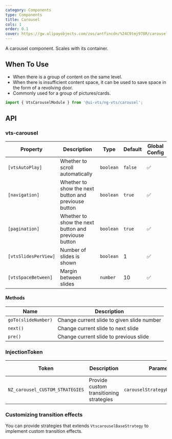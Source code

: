 ```yaml
---
category: Components
type: Components
title: Carousel
cols: 1
order: 0.1
cover: https://gw.alipayobjects.com/zos/antfincdn/%24C9tmj978R/carousel.svg
---
```


A carousel component. Scales with its container.

## When To Use

- When there is a group of content on the same level.
- When there is insufficient content space, it can be used to save space in the form of a revolving door.
- Commonly used for a group of pictures/cards.

```ts
import { VtsCarouselModule } from '@ui-vts/ng-vts/carousel';
```

## API

### vts-carousel

| Property | Description | Type | Default | Global Config |
| -------- | ----------- | ---- | ------- | ------------- |
| `[vtsAutoPlay]` | Whether to scroll automatically | `boolean` | `false` | ✅ |
| `[navigation]` | Whether to show the next button and previouse button | `boolean` | `true` | ✅ |
| `[pagination]` | Whether to show the next button and previouse button | `boolean` | `true` | ✅ |
| `[vtsSlidesPerView]` | Number of slides is shown | `boolean` | 1 | ✅ |
| `[vtsSpaceBetween]` | Margin between slides | `number` | 10 | ✅ |

#### Methods

| Name | Description |
| ---- | ----------- |
| `goTo(slideNumber)` | Change current slide to given slide number |
| `next()` | Change current slide to next slide |
| `pre()` | Change current slide to previous slide |

### InjectionToken

| Token | Description | Parameters | Default Value |
| ----- | --- | ---- | --- |
| `NZ_carousel_CUSTOM_STRATEGIES` | Provide custom transitioning strategies | `carouselStrategyRegistryItem[]` | - |

### Customizing transition effects

You can provide strategies that extends `VtscarouselBaseStrategy` to implement custom transition effects.
